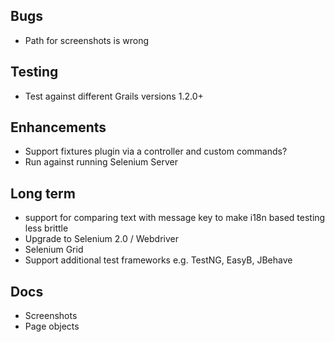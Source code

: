 ## Bugs
* Path for screenshots is wrong

## Testing
* Test against different Grails versions 1.2.0+

## Enhancements
* Support fixtures plugin via a controller and custom commands?
* Run against running Selenium Server

## Long term
* support for comparing text with message key to make i18n based testing less brittle
* Upgrade to Selenium 2.0 / Webdriver
* Selenium Grid
* Support additional test frameworks e.g. TestNG, EasyB, JBehave

## Docs
* Screenshots
* Page objects